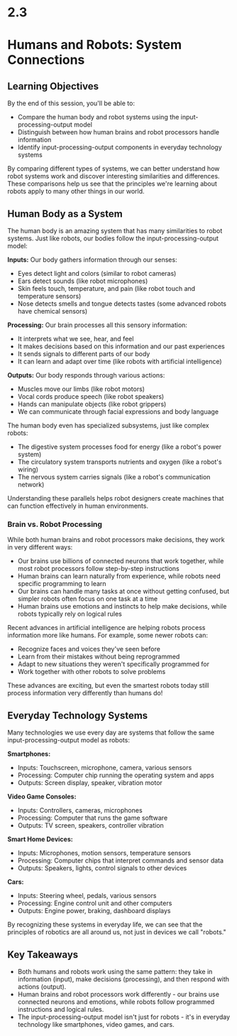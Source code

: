 # 2.3

# Humans and Robots: System Connections

## Learning Objectives

By the end of this session, you'll be able to:
- Compare the human body and robot systems using the input-processing-output model
- Distinguish between how human brains and robot processors handle information
- Identify input-processing-output components in everyday technology systems

By comparing different types of systems, we can better understand how robot systems work and discover interesting similarities and differences. These comparisons help us see that the principles we're learning about robots apply to many other things in our world.

## **Human Body as a System**

The human body is an amazing system that has many similarities to robot systems. Just like robots, our bodies follow the input-processing-output model:

**Inputs:** Our body gathers information through our senses:
- Eyes detect light and colors (similar to robot cameras)
- Ears detect sounds (like robot microphones)
- Skin feels touch, temperature, and pain (like robot touch and temperature sensors)
- Nose detects smells and tongue detects tastes (some advanced robots have chemical sensors)

**Processing:** Our brain processes all this sensory information:
- It interprets what we see, hear, and feel
- It makes decisions based on this information and our past experiences
- It sends signals to different parts of our body
- It can learn and adapt over time (like robots with artificial intelligence)

**Outputs:** Our body responds through various actions:
- Muscles move our limbs (like robot motors)
- Vocal cords produce speech (like robot speakers)
- Hands can manipulate objects (like robot grippers)
- We can communicate through facial expressions and body language

The human body even has specialized subsystems, just like complex robots:
- The digestive system processes food for energy (like a robot's power system)
- The circulatory system transports nutrients and oxygen (like a robot's wiring)
- The nervous system carries signals (like a robot's communication network)

Understanding these parallels helps robot designers create machines that can function effectively in human environments.

### **Brain vs. Robot Processing**

While both human brains and robot processors make decisions, they work in very different ways:

- Our brains use billions of connected neurons that work together, while most robot processors follow step-by-step instructions
- Human brains can learn naturally from experience, while robots need specific programming to learn
- Our brains can handle many tasks at once without getting confused, but simpler robots often focus on one task at a time
- Human brains use emotions and instincts to help make decisions, while robots typically rely on logical rules

Recent advances in artificial intelligence are helping robots process information more like humans. For example, some newer robots can:
- Recognize faces and voices they've seen before
- Learn from their mistakes without being reprogrammed
- Adapt to new situations they weren't specifically programmed for
- Work together with other robots to solve problems

These advances are exciting, but even the smartest robots today still process information very differently than humans do!

## **Everyday Technology Systems**

Many technologies we use every day are systems that follow the same input-processing-output model as robots:

**Smartphones:**
- Inputs: Touchscreen, microphone, camera, various sensors
- Processing: Computer chip running the operating system and apps
- Outputs: Screen display, speaker, vibration motor

**Video Game Consoles:**
- Inputs: Controllers, cameras, microphones
- Processing: Computer that runs the game software
- Outputs: TV screen, speakers, controller vibration

**Smart Home Devices:**
- Inputs: Microphones, motion sensors, temperature sensors
- Processing: Computer chips that interpret commands and sensor data
- Outputs: Speakers, lights, control signals to other devices

**Cars:**
- Inputs: Steering wheel, pedals, various sensors
- Processing: Engine control unit and other computers
- Outputs: Engine power, braking, dashboard displays

By recognizing these systems in everyday life, we can see that the principles of robotics are all around us, not just in devices we call "robots."

## Key Takeaways
- Both humans and robots work using the same pattern: they take in information (input), make decisions (processing), and then respond with actions (output).
- Human brains and robot processors work differently - our brains use connected neurons and emotions, while robots follow programmed instructions and logical rules.
- The input-processing-output model isn't just for robots - it's in everyday technology like smartphones, video games, and cars.